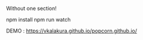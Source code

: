 Without one section!


npm install
npm run watch

DEMO : https://vkalakura.github.io/popcorn.github.io/